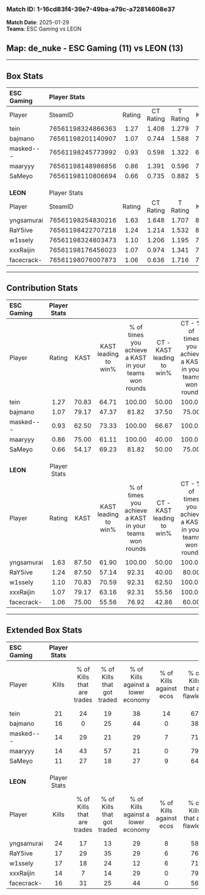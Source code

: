 ### Match ID: 1-16cd83f4-39e7-49ba-a79c-a72814608e37  
**Match Date**: 2025-01-29  
**Teams**: ESC Gaming vs LEON  

## **Map**: de_nuke - ESC Gaming (11) vs LEON (13)  
---  

## Box Stats  

| **ESC Gaming** | Player Stats      |        |           |          |       |      |       |         |        |      |     |
| :- | :- | :-: | :-: | :-: | :-: | :-: | :-: | :-: | :-: | :-: | :-: |
| Player         | SteamID           | Rating | CT Rating | T Rating | KAST  | ADR  | Kills | Assists | Deaths | K/D  | HS% |
| tein           | 76561198324866363 |  1.27  |   1.408   |  1.279   | 70.83 | 82.7 |  21   |    2    |   15   | 1.40 | 66  |
| bajmano        | 76561198201140907 |  1.07  |   0.744   |  1.588   | 79.17 | 87.1 |  16   |    5    |   20   | 0.80 | 56  |
| masked---      | 76561198245773992 |  0.93  |   0.598   |  1.322   | 62.50 | 65.5 |  14   |    2    |   14   | 1.00 | 50  |
| maaryyy        | 76561198148986856 |  0.86  |   1.391   |  0.596   | 75.00 | 65.9 |  14   |    6    |   22   | 0.64 | 42  |
| SaMeyo         | 76561198110806694 |  0.66  |   0.735   |  0.882   | 54.17 | 58.7 |  11   |    5    |   18   | 0.61 | 54  |
|                |                   |        |           |          |       |      |       |         |        |      |     |
|                |                   |        |           |          |       |      |       |         |        |      |     |
|                |                   |        |           |          |       |      |       |         |        |      |     |
| **LEON**       | Player Stats      |        |           |          |       |      |       |         |        |      |     |
| Player         | SteamID           | Rating | CT Rating | T Rating | KAST  | ADR  | Kills | Assists | Deaths | K/D  | HS% |
| yngsamurai     | 76561198254830216 |  1.63  |   1.648   |  1.707   | 87.50 | 99.0 |  24   |    4    |   12   | 2.00 | 25  |
| RaY5ive        | 76561198422707218 |  1.24  |   1.214   |  1.532   | 87.50 | 90.5 |  17   |    9    |   18   | 0.94 | 41  |
| w1ssely        | 76561198324803473 |  1.10  |   1.206   |  1.195   | 70.83 | 68.2 |  17   |    5    |   15   | 1.13 | 58  |
| xxxRaijin      | 76561198176456023 |  1.07  |   0.974   |  1.341   | 79.17 | 72.8 |  14   |    6    |   15   | 0.93 | 57  |
| facecrack-     | 76561198076007873 |  1.06  |   0.636   |  1.716   | 75.00 | 70.9 |  16   |    7    |   17   | 0.94 | 56  |
---  

## Contribution Stats  

| **ESC Gaming** | Player Stats |       |                      |                                                        |                           |                                                             |                          |                                                            |
| :- | :-: | :-: | :-: | :-: | :-: | :-: | :-: | :-: |
| Player         |    Rating    | KAST  | KAST leading to win% | % of times you achieve a KAST in your teams won rounds | CT - KAST leading to win% | CT - % of times you achieve a KAST in your teams won rounds | T - KAST leading to win% | T - % of times you achieve a KAST in your teams won rounds |
| tein           |     1.27     | 70.83 |        64.71         |                         100.00                         |           50.00           |                           100.00                            |          77.78           |                           100.00                           |
| bajmano        |     1.07     | 79.17 |        47.37         |                         81.82                          |           37.50           |                            75.00                            |          54.55           |                           85.71                            |
| masked---      |     0.93     | 62.50 |        73.33         |                         100.00                         |           66.67           |                           100.00                            |          77.78           |                           100.00                           |
| maaryyy        |     0.86     | 75.00 |        61.11         |                         100.00                         |           40.00           |                           100.00                            |          87.50           |                           100.00                           |
| SaMeyo         |     0.66     | 54.17 |        69.23         |                         81.82                          |           50.00           |                            75.00                            |          85.71           |                           85.71                            |
|                |              |       |                      |                                                        |                           |                                                             |                          |                                                            |
|                |              |       |                      |                                                        |                           |                                                             |                          |                                                            |
|                |              |       |                      |                                                        |                           |                                                             |                          |                                                            |
| **LEON**       | Player Stats |       |                      |                                                        |                           |                                                             |                          |                                                            |
| Player         |    Rating    | KAST  | KAST leading to win% | % of times you achieve a KAST in your teams won rounds | CT - KAST leading to win% | CT - % of times you achieve a KAST in your teams won rounds | T - KAST leading to win% | T - % of times you achieve a KAST in your teams won rounds |
| yngsamurai     |     1.63     | 87.50 |        61.90         |                         100.00                         |           50.00           |                           100.00                            |          72.73           |                           100.00                           |
| RaY5ive        |     1.24     | 87.50 |        57.14         |                         92.31                          |           40.00           |                            80.00                            |          72.73           |                           100.00                           |
| w1ssely        |     1.10     | 70.83 |        70.59         |                         92.31                          |           62.50           |                           100.00                            |          77.78           |                           87.50                            |
| xxxRaijin      |     1.07     | 79.17 |        63.16         |                         92.31                          |           55.56           |                           100.00                            |          70.00           |                           87.50                            |
| facecrack-     |     1.06     | 75.00 |        55.56         |                         76.92                          |           42.86           |                            60.00                            |          63.64           |                           87.50                            |
---  

## Extended Box Stats  

| **ESC Gaming** | Player Stats |                            |                            |                                    |                         |                              |                                 |        |                             |                                     |                          |                               |                            |
| :- | :-: | :-: | :-: | :-: | :-: | :-: | :-: | :-: | :-: | :-: | :-: | :-: | :-: |
| Player         |    Kills     | % of Kills that are trades | % of Kills that got traded | % of Kills against a lower economy | % of Kills against ecos | % of Kills that are flawless | % of Kills that are close duels | Deaths | % of Deaths that get traded | % of Deaths against a lower economy | % of Deaths against ecos | % of Deaths that are flawless | % of Deaths that are close |
| tein           |      21      |             24             |             19             |                 38                 |           14            |              67              |                5                |   15   |             20              |                  7                  |            0             |              67               |             0              |
| bajmano        |      16      |             0              |             25             |                 44                 |            0            |              38              |                6                |   20   |             20              |                 10                  |            0             |              65               |             5              |
| masked---      |      14      |             29             |             21             |                 29                 |            7            |              71              |                7                |   14   |              7              |                  7                  |            7             |              71               |             7              |
| maaryyy        |      14      |             43             |             57             |                 21                 |            0            |              79              |                7                |   22   |             27              |                 18                  |            0             |              59               |             9              |
| SaMeyo         |      11      |             27             |             18             |                 27                 |            9            |              64              |                9                |   18   |             28              |                 17                  |            0             |              78               |             6              |
|                |              |                            |                            |                                    |                         |                              |                                 |        |                             |                                     |                          |                               |                            |
|                |              |                            |                            |                                    |                         |                              |                                 |        |                             |                                     |                          |                               |                            |
|                |              |                            |                            |                                    |                         |                              |                                 |        |                             |                                     |                          |                               |                            |
| **LEON**       | Player Stats |                            |                            |                                    |                         |                              |                                 |        |                             |                                     |                          |                               |                            |
| Player         |    Kills     | % of Kills that are trades | % of Kills that got traded | % of Kills against a lower economy | % of Kills against ecos | % of Kills that are flawless | % of Kills that are close duels | Deaths | % of Deaths that get traded | % of Deaths against a lower economy | % of Deaths against ecos | % of Deaths that are flawless | % of Deaths that are close |
| yngsamurai     |      24      |             17             |             13             |                 29                 |            8            |              58              |                8                |   12   |             17              |                 17                  |            0             |              75               |             0              |
| RaY5ive        |      17      |             29             |             35             |                 29                 |            6            |              76              |                6                |   18   |             33              |                 28                  |            6             |              56               |             11             |
| w1ssely        |      17      |             18             |             24             |                 12                 |            6            |              71              |                0                |   15   |             27              |                 20                  |            0             |              67               |             7              |
| xxxRaijin      |      14      |             7              |             14             |                 29                 |            0            |              79              |               14                |   15   |             27              |                 20                  |            0             |              53               |             13             |
| facecrack-     |      16      |             31             |             25             |                 44                 |            0            |              56              |                0                |   17   |             29              |                 29                  |            6             |              65               |             0              |
